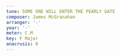 ```yaml
---
tune: SOME ONE WILL ENTER THE PEARLY GATE
composer: James McGranahan
arranger: '-'
year: '-'
meter: C.M
key: F Major
anacrusis: 0
---
```

